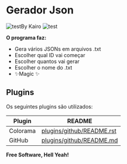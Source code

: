 
# Gerador Json 

![test](https://img.icons8.com/ultraviolet/2x/json.png)By Kairo ![test](https://img.icons8.com/ultraviolet/2x/json.png)


**O programa faz:**
- Gera vários JSONs em arquivos .txt
- Escolher qual ID vai começar
- Escolher quantos vai gerar
- Escolher o nome do .txt
- ✨Magic ✨


## Plugins

Os seguintes plugins são utilizados:

| Plugin | README |
| ------ | ------ |
| Colorama | [plugins/github/README.rst][RDcl] |
| GitHub | [plugins/github/README.md][PlGh] |



**Free Software, Hell Yeah!**

[//]: # (These are reference links used in the body of this note and get stripped out when the markdown processor does its job. There is no need to format nicely because it shouldn't be seen. Thanks SO - http://stackoverflow.com/questions/4823468/store-comments-in-markdown-syntax)

   [PlGh]: <https://github.com/joemccann/dillinger/tree/master/plugins/github/README.md>

 [RDcl]: <https://github.com/tartley/colorama/blob/master/README.rst>